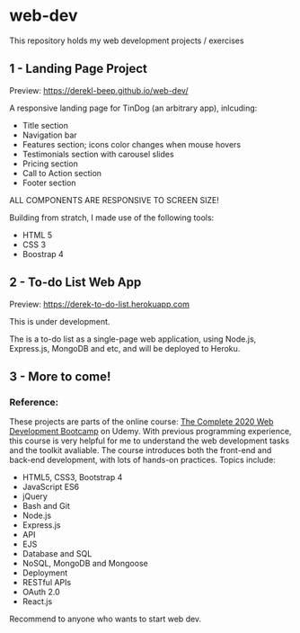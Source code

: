 # web-dev
This repository holds my web development projects / exercises

## 1 - Landing Page Project

Preview: https://derekl-beep.github.io/web-dev/

A responsive landing page for TinDog (an arbitrary app), inlcuding:
- Title section
- Navigation bar
- Features section; icons color changes when mouse hovers
- Testimonials section with carousel slides
- Pricing section
- Call to Action section
- Footer section

ALL COMPONENTS ARE RESPONSIVE TO SCREEN SIZE!


Building from stratch, I made use of the following tools: 
- HTML 5
- CSS 3
- Boostrap 4

## 2 - To-do List Web App

Preview: https://derek-to-do-list.herokuapp.com

This is under development.

The is a to-do list as a single-page web application, using Node.js, Express.js, MongoDB and etc, and will be deployed to Heroku.
## 3 - More to come!


### Reference:
These projects are parts of the online course:
[The Complete 2020 Web Development Bootcamp](https://www.udemy.com/course/the-complete-web-development-bootcamp/) on Udemy.
With previous programming experience, this course is very helpful for me to understand the web development tasks and the toolkit avaliable.
The course introduces both the front-end and back-end development, with lots of hands-on practices. Topics include:

- HTML5, CSS3, Bootstrap 4
- JavaScript ES6
- jQuery
- Bash and Git
- Node.js
- Express.js
- API
- EJS
- Database and SQL
- NoSQL, MongoDB and Mongoose
- Deployment
- RESTful APIs
- OAuth 2.0
- React.js

Recommend to anyone who wants to start web dev.

